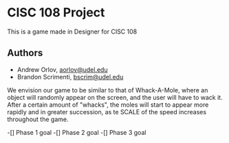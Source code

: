 # CISC 108 Project

This is a game made in Designer for CISC 108


## Authors

- Andrew Orlov, <aorlov@udel.edu>
- Brandon Scrimenti, <bscrim@udel.edu>

We envision our game to be similar to that of Whack-A-Mole, where an object will randomly appear on the 
screen, and the user will have to wack it. After a certain amount of "whacks", the moles will start
to appear more rapidly and in greater succession, as te SCALE of the speed increases throughout the game.

-[] Phase 1 goal
-[] Phase 2 goal
-[] Phase 3 goal
